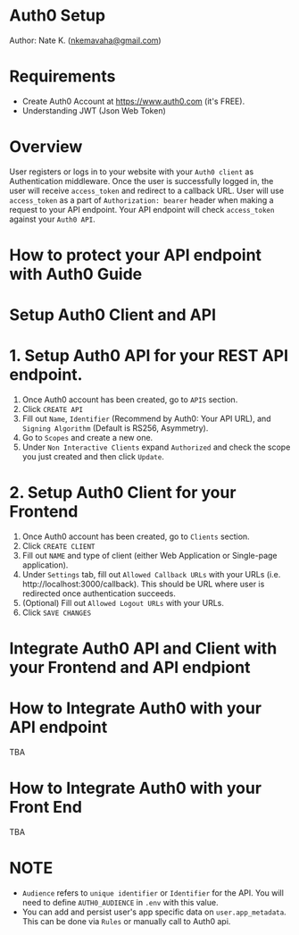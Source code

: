 # Auth0 Setup

Author: Nate K. (nkemavaha@gmail.com)

# Requirements
* Create Auth0 Account at https://www.auth0.com (it's FREE).
* Understanding JWT (Json Web Token)

# Overview
User registers or logs in to your website with your `Auth0 client` as Authentication middleware.
Once the user is successfully logged in, the user will receive `access_token` and redirect to a callback URL.
User will use `access_token` as a part of `Authorization: bearer` header when making a request to your API endpoint.
Your API endpoint will check `access_token` against your `Auth0 API`.

# How to protect your API endpoint with Auth0 Guide

# Setup Auth0 Client and API

# 1. Setup Auth0 API for your REST API endpoint.
1. Once Auth0 account has been created, go to `APIS` section.
2. Click `CREATE API`
3. Fill out `Name`, `Identifier` (Recommend by Auth0: Your API URL), and `Signing Algorithm` (Default is RS256, Asymmetry).
4. Go to `Scopes` and create a new one.
5. Under `Non Interactive Clients` expand `Authorized` and check the scope you just created and then click `Update`.

# 2. Setup Auth0 Client for your Frontend
1. Once Auth0 account has been created, go to `Clients` section.
2. Click `CREATE CLIENT`
3. Fill out `NAME` and type of client (either Web Application or Single-page application).
4. Under `Settings` tab, fill out `Allowed Callback URLs` with your URLs (i.e. http://localhost:3000/callback). This should be URL where user is redirected once authentication succeeds.
5. (Optional) Fill out `Allowed Logout URLs` with your URLs.
5. Click `SAVE CHANGES`

# Integrate Auth0 API and Client with your Frontend and API endpiont

# How to Integrate Auth0 with your API endpoint
TBA

# How to Integrate Auth0 with your Front End
TBA

# NOTE
* `Audience` refers to `unique identifier` or `Identifier` for the API. You will need to define `AUTH0_AUDIENCE` in `.env` with this value.
* You can add and persist user's app specific data on `user.app_metadata`. This can be done via `Rules` or manually call to Auth0 api.
